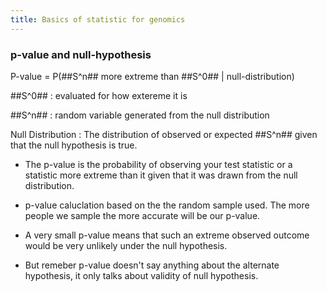 ```yaml
---
title: Basics of statistic for genomics  
---
```


### p-value and null-hypothesis 


P-value = P(##S^n## more extreme than ##S^0## | null-distribution)

##S^0## : evaluated for how extereme it is 

##S^n## : random variable generated from the null distribution 

Null Distribution : The distribution of observed or expected ##S^n## given that the null hypothesis is true. 


- The p-value is the probability of observing your test statistic or a statistic more extreme than it given that it was drawn from the null distribution.

- p-value caluclation based on the the random sample used. The more people we sample the more accurate will be our p-value. 

- A very small p-value means that such an extreme observed outcome would be very unlikely under the null hypothesis.

- But remeber p-value doesn't say anything about the alternate hypothesis, it only talks about validity of null hypothesis. 




